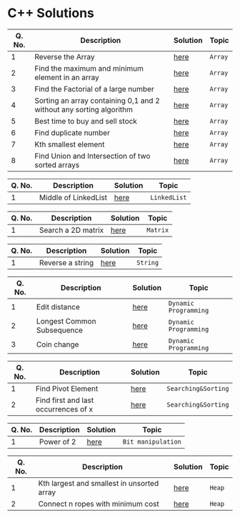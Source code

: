 # C++ Solutions

Q. No. | Description | Solution | Topic
------ | ----------- | -------- | -----
1 | Reverse the Array | [here](https://github.com/mrpkdeveloper/450-DSA-Questions/blob/main/c%2B%2B/array/Reverse%20an%20array) | `Array`
2 | Find the maximum and minimum element in an array | [here](https://github.com/mrpkdeveloper/450-DSA-Questions/blob/main/c%2B%2B/array/max_and_min_in_array.cpp) | `Array`
3 | Find the Factorial of a large number | [here](https://github.com/mrpkdeveloper/450-DSA-Questions/blob/main/c%2B%2B/array/Factorials%20of%20large%20numbers.cpp) | `Array`
4 | Sorting an array containing 0,1 and 2 without any sorting algorithm | [here](https://github.com/mrpkdeveloper/450-DSA-Questions/blob/main/c%2B%2B/array/0%2C1%2C2_sort_array.cpp) | `Array`
5 | Best time to buy and sell stock | [here](https://github.com/mrpkdeveloper/450-DSA-Questions/blob/main/c%2B%2B/array/Best%20Time%20to%20Buy%20and%20Sell%20Stock.cpp) | `Array`
6 | Find duplicate number | [here](https://github.com/mrpkdeveloper/450-DSA-Questions/blob/main/c%2B%2B/array/Find%20the%20Duplicate%20Number(%20through%20Binary%20search).cpp) | `Array`
7 | Kth smallest element | [here](https://github.com/mrpkdeveloper/450-DSA-Questions/blob/main/c%2B%2B/array/Kth%20smallest%20element.cpp) | `Array`
8 | Find Union and Intersection of two sorted arrays | [here](https://github.com/mrpkdeveloper/450-DSA-Questions/blob/main/c%2B%2B/array/union%20and%20intersection%20of%20two%20sorted%20arrays.cpp) | `Array`




Q. No. | Description | Solution | Topic
------ | ----------- | -------- | -----
1 | Middle of LinkedList | [here](https://github.com/mrpkdeveloper/450-DSA-Questions/blob/main/c%2B%2B/linkedlist/Middle%20of%20the%20Linked%20List.cpp) | `LinkedList`


Q. No. | Description | Solution | Topic
------ | ----------- | -------- | -----
1 | Search a 2D matrix | [here](https://github.com/mrpkdeveloper/450-DSA-Questions/blob/main/c%2B%2B/matrix/Search%20a%202D%20Matrix.cpp) | `Matrix`


Q. No. | Description | Solution | Topic
------ | ----------- | -------- | -----
1 | Reverse a string | [here](https://github.com/mrpkdeveloper/450-DSA-Questions/blob/main/c%2B%2B/string/Reverse%20String.cpp) | `String`

Q. No. | Description | Solution | Topic
------ | ----------- | -------- | -----
1 | Edit distance | [here](https://github.com/mrpkdeveloper/450-DSA-Questions/blob/main/c%2B%2B/Dynamic%20Programming/Edit%20Distance.cpp) | `Dynamic Programming`
2 | Longest Common Subsequence | [here](https://github.com/mrpkdeveloper/450-DSA-Questions/blob/main/c%2B%2B/Dynamic%20Programming/Longest%20Common%20Subsequence.cpp) | `Dynamic Programming`
3 | Coin change | [here](https://github.com/mrpkdeveloper/450-DSA-Questions/blob/main/c%2B%2B/Dynamic%20Programming/Coin%20Change.cpp) | `Dynamic Programming`



Q. No. | Description | Solution | Topic
------ | ----------- | -------- | -----
1 | Find Pivot Element | [here](https://github.com/mrpkdeveloper/450-DSA-Questions/blob/main/c%2B%2B/searching%20%26%20sorting/Find%20pivot%20element.cpp) | `Searching&Sorting`
2 | Find first and last occurrences of x | [here](https://github.com/mrpkdeveloper/450-DSA-Questions/blob/main/c%2B%2B/searching%20%26%20sorting/First%20and%20last%20occurrences%20of%20x.cpp) | `Searching&Sorting`


Q. No. | Description | Solution | Topic
------ | ----------- | -------- | -----
1 | Power of 2 | [here](https://github.com/mrpkdeveloper/450-DSA-Questions/blob/main/c%2B%2B/bit%20manipulation/Power%20of%202.cpp) | `Bit manipulation`


Q. No. | Description | Solution | Topic
------ | ----------- | -------- | -----
1 | Kth largest and smallest in unsorted array | [here](https://github.com/mrpkdeveloper/450-DSA-Questions/blob/main/c%2B%2B/Heap/Kth%20smallest%20and%20largest%20in%20an%20unsorted%20array.cpp) | `Heap`
2 | Connect n ropes with minimum cost | [here](https://github.com/mrpkdeveloper/450-DSA-Questions/blob/main/c%2B%2B/Heap/Connect%20n%20ropes%20with%20minimum%20cost.cpp) | `Heap`
